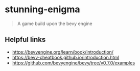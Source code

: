 # stunning-enigma

> A game build upon the bevy engine

## Helpful links

* https://bevyengine.org/learn/book/introduction/
* https://bevy-cheatbook.github.io/introduction.html
* https://github.com/bevyengine/bevy/tree/v0.7.0/examples
